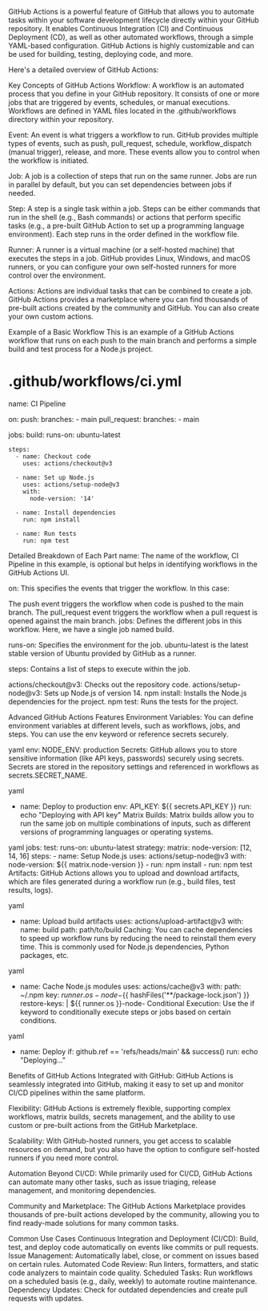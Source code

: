 GitHub Actions is a powerful feature of GitHub that allows you to automate tasks within your software development lifecycle directly within your GitHub repository. It enables Continuous Integration (CI) and Continuous Deployment (CD), as well as other automated workflows, through a simple YAML-based configuration. GitHub Actions is highly customizable and can be used for building, testing, deploying code, and more.

Here's a detailed overview of GitHub Actions:

Key Concepts of GitHub Actions
Workflow: A workflow is an automated process that you define in your GitHub repository. It consists of one or more jobs that are triggered by events, schedules, or manual executions. Workflows are defined in YAML files located in the .github/workflows directory within your repository.

Event: An event is what triggers a workflow to run. GitHub provides multiple types of events, such as push, pull_request, schedule, workflow_dispatch (manual trigger), release, and more. These events allow you to control when the workflow is initiated.

Job: A job is a collection of steps that run on the same runner. Jobs are run in parallel by default, but you can set dependencies between jobs if needed.

Step: A step is a single task within a job. Steps can be either commands that run in the shell (e.g., Bash commands) or actions that perform specific tasks (e.g., a pre-built GitHub Action to set up a programming language environment). Each step runs in the order defined in the workflow file.

Runner: A runner is a virtual machine (or a self-hosted machine) that executes the steps in a job. GitHub provides Linux, Windows, and macOS runners, or you can configure your own self-hosted runners for more control over the environment.

Actions: Actions are individual tasks that can be combined to create a job. GitHub Actions provides a marketplace where you can find thousands of pre-built actions created by the community and GitHub. You can also create your own custom actions.

Example of a Basic Workflow
This is an example of a GitHub Actions workflow that runs on each push to the main branch and performs a simple build and test process for a Node.js project.

# .github/workflows/ci.yml

name: CI Pipeline

on:
  push:
    branches:
      - main
  pull_request:
    branches:
      - main

jobs:
  build:
    runs-on: ubuntu-latest
    
    steps:
      - name: Checkout code
        uses: actions/checkout@v3

      - name: Set up Node.js
        uses: actions/setup-node@v3
        with:
          node-version: '14'
          
      - name: Install dependencies
        run: npm install
        
      - name: Run tests
        run: npm test


Detailed Breakdown of Each Part
name:
The name of the workflow, CI Pipeline in this example, is optional but helps in identifying workflows in the GitHub Actions UI.

on:
This specifies the events that trigger the workflow. In this case:

The push event triggers the workflow when code is pushed to the main branch.
The pull_request event triggers the workflow when a pull request is opened against the main branch.
jobs:
Defines the different jobs in this workflow. Here, we have a single job named build.

runs-on:
Specifies the environment for the job. ubuntu-latest is the latest stable version of Ubuntu provided by GitHub as a runner.

steps:
Contains a list of steps to execute within the job.

actions/checkout@v3: Checks out the repository code.
actions/setup-node@v3: Sets up Node.js of version 14.
npm install: Installs the Node.js dependencies for the project.
npm test: Runs the tests for the project.


Advanced GitHub Actions Features
Environment Variables: You can define environment variables at different levels, such as workflows, jobs, and steps. You can use the env keyword or reference secrets securely.

yaml
env:
  NODE_ENV: production
Secrets: GitHub allows you to store sensitive information (like API keys, passwords) securely using secrets. Secrets are stored in the repository settings and referenced in workflows as secrets.SECRET_NAME.

yaml
- name: Deploy to production
  env:
    API_KEY: ${{ secrets.API_KEY }}
  run: echo "Deploying with API key"
Matrix Builds: Matrix builds allow you to run the same job on multiple combinations of inputs, such as different versions of programming languages or operating systems.

yaml
jobs:
  test:
    runs-on: ubuntu-latest
    strategy:
      matrix:
        node-version: [12, 14, 16]
    steps:
      - name: Setup Node.js
        uses: actions/setup-node@v3
        with:
          node-version: ${{ matrix.node-version }}
      - run: npm install
      - run: npm test
Artifacts: GitHub Actions allows you to upload and download artifacts, which are files generated during a workflow run (e.g., build files, test results, logs).

yaml
- name: Upload build artifacts
  uses: actions/upload-artifact@v3
  with:
    name: build
    path: path/to/build
Caching: You can cache dependencies to speed up workflow runs by reducing the need to reinstall them every time. This is commonly used for Node.js dependencies, Python packages, etc.

yaml
- name: Cache Node.js modules
  uses: actions/cache@v3
  with:
    path: ~/.npm
    key: ${{ runner.os }}-node-${{ hashFiles('**/package-lock.json') }}
    restore-keys: |
      ${{ runner.os }}-node-
Conditional Execution: Use the if keyword to conditionally execute steps or jobs based on certain conditions.

yaml
- name: Deploy
  if: github.ref == 'refs/heads/main' && success()
  run: echo "Deploying..."

Benefits of GitHub Actions
Integrated with GitHub: GitHub Actions is seamlessly integrated into GitHub, making it easy to set up and monitor CI/CD pipelines within the same platform.

Flexibility: GitHub Actions is extremely flexible, supporting complex workflows, matrix builds, secrets management, and the ability to use custom or pre-built actions from the GitHub Marketplace.

Scalability: With GitHub-hosted runners, you get access to scalable resources on demand, but you also have the option to configure self-hosted runners if you need more control.

Automation Beyond CI/CD: While primarily used for CI/CD, GitHub Actions can automate many other tasks, such as issue triaging, release management, and monitoring dependencies.

Community and Marketplace: The GitHub Actions Marketplace provides thousands of pre-built actions developed by the community, allowing you to find ready-made solutions for many common tasks.

Common Use Cases
Continuous Integration and Deployment (CI/CD): Build, test, and deploy code automatically on events like commits or pull requests.
Issue Management: Automatically label, close, or comment on issues based on certain rules.
Automated Code Review: Run linters, formatters, and static code analyzers to maintain code quality.
Scheduled Tasks: Run workflows on a scheduled basis (e.g., daily, weekly) to automate routine maintenance.
Dependency Updates: Check for outdated dependencies and create pull requests with updates.
